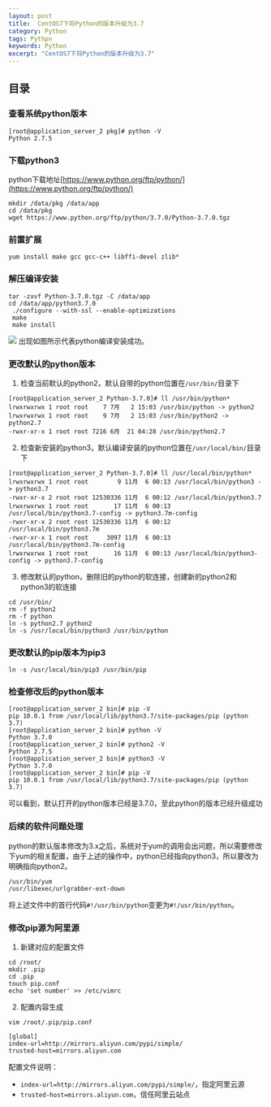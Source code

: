 ```yaml
---
layout: post
title:  CentOS7下将Python的版本升级为3.7
category: Python 
tags: Pythpn 
keywords: Python 
excerpt: "CentOS7下将Python的版本升级为3.7"
---
```


## 目录
### 查看系统python版本
```
[root@application_server_2 pkg]# python -V
Python 2.7.5
```

### 下载python3
python下载地址[https://www.python.org/ftp/python/](https://www.python.org/ftp/python/)
```
mkdir /data/pkg /data/app
cd /data/pkg
wget https://www.python.org/ftp/python/3.7.0/Python-3.7.0.tgz
```

### 前置扩展
```
yum install make gcc gcc-c++ libffi-devel zlib*
```

### 解压编译安装
```
tar -zxvf Python-3.7.0.tgz -C /data/app
cd /data/app/python3.7.0
 ./configure --with-ssl --enable-optimizations
 make
 make install
```
![](https://static.studytime.xin/image/articles/20191106001612.png)
出现如图所示代表python编译安装成功。


### 更改默认的python版本

1. 检查当前默认的python2，默认自带的python位置在`/usr/bin/`目录下
```
[root@application_server_2 Python-3.7.0]# ll /usr/bin/python*
lrwxrwxrwx 1 root root    7 7月   2 15:03 /usr/bin/python -> python2
lrwxrwxrwx 1 root root    9 7月   2 15:03 /usr/bin/python2 -> python2.7
-rwxr-xr-x 1 root root 7216 6月  21 04:28 /usr/bin/python2.7
```
2. 检查新安装的python3，默认编译安装的python位置在`/usr/local/bin/`目录下
```
[root@application_server_2 Python-3.7.0]# ll /usr/local/bin/python*
lrwxrwxrwx 1 root root        9 11月  6 00:13 /usr/local/bin/python3 -> python3.7
-rwxr-xr-x 2 root root 12530336 11月  6 00:12 /usr/local/bin/python3.7
lrwxrwxrwx 1 root root       17 11月  6 00:13 /usr/local/bin/python3.7-config -> python3.7m-config
-rwxr-xr-x 2 root root 12530336 11月  6 00:12 /usr/local/bin/python3.7m
-rwxr-xr-x 1 root root     3097 11月  6 00:13 /usr/local/bin/python3.7m-config
lrwxrwxrwx 1 root root       16 11月  6 00:13 /usr/local/bin/python3-config -> python3.7-config
```
3. 修改默认的python，删除旧的python的软连接，创建新的python2和python3的软连接
```
cd /usr/bin/
rm -f python2
rm -f python
ln -s python2.7 python2
ln -s /usr/local/bin/python3 /usr/bin/python
```


### 更改默认的pip版本为pip3
```
ln -s /usr/local/bin/pip3 /usr/bin/pip
```

### 检查修改后的python版本
```
[root@application_server_2 bin]# pip -V
pip 10.0.1 from /usr/local/lib/python3.7/site-packages/pip (python 3.7)
[root@application_server_2 bin]# python -V
Python 3.7.0
[root@application_server_2 bin]# python2 -V
Python 2.7.5
[root@application_server_2 bin]# python3 -V
Python 3.7.0
[root@application_server_2 bin]# pip -V
pip 10.0.1 from /usr/local/lib/python3.7/site-packages/pip (python 3.7)
```
可以看到，默认打开的python版本已经是3.7.0，至此python的版本已经升级成功

### 后续的软件问题处理
python的默认版本修改为3.x之后，系统对于yum的调用会出问题，所以需要修改下yum的相关配置，由于上述的操作中，python已经指向python3，所以要改为明确指向python2。

```
/usr/bin/yum
/usr/libexec/urlgrabber-ext-down
```
将上述文件中的首行代码`#!/usr/bin/python`变更为`#!/usr/bin/python`。


### 修改pip源为阿里源
1. 新建对应的配置文件
```
cd /root/
mkdir .pip
cd .pip
touch pip.conf
echo 'set number' >> /etc/vimrc
```
2. 配置内容生成
```
vim /root/.pip/pip.conf

[global]
index-url=http://mirrors.aliyun.com/pypi/simple/
trusted-host=mirrors.aliyun.com
```
配置文件说明：

- `index-url=http://mirrors.aliyun.com/pypi/simple/`，指定阿里云源
- `trusted-host=mirrors.aliyun.com`，信任阿里云站点
